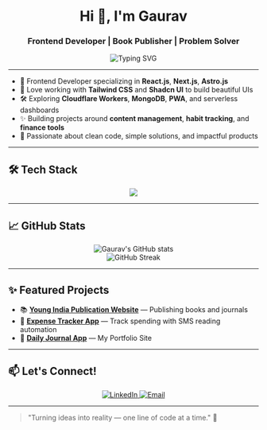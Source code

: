 <h1 align="center">Hi 👋, I'm Gaurav</h1>
<h3 align="center">Frontend Developer | Book Publisher | Problem Solver</h3>

<p align="center">
  <img src="https://readme-typing-svg.demolab.com/?lines=Frontend+Developer+%7C+React+Next+Astro;Building+Beautiful+%26+Useful+Apps;Founder+of+Young+India+Publication;Always+Learning+and+Shipping&center=true&width=500&height=50" alt="Typing SVG" />
</p>

---

- 🚀 Frontend Developer specializing in **React.js**, **Next.js**, **Astro.js**
- 🎨 Love working with **Tailwind CSS** and **Shadcn UI** to build beautiful UIs
- 🛠️ Exploring **Cloudflare Workers**, **MongoDB**, **PWA**, and serverless dashboards
- ✨ Building projects around **content management**, **habit tracking**, and **finance tools**
- 🎯 Passionate about clean code, simple solutions, and impactful products

---

## 🛠️ Tech Stack

<p align="center">
  <img src="https://skillicons.dev/icons?i=react,nextjs,astro,tailwind,js,ts,html,css,git,github,vscode,mongodb,cloudflare" />
</p>

---

## 📈 GitHub Stats

<p align="center">
  <img src="https://github-readme-stats.vercel.app/api?username=gaurav-vala&show_icons=true&theme=radical" alt="Gaurav's GitHub stats" />
  <br/>
  <img src="https://github-readme-streak-stats.herokuapp.com/?user=gaurav-vala&theme=radical" alt="GitHub Streak" />
</p>

---

## ✨ Featured Projects

- 📚 **[Young India Publication Website]([#](https://www.youngindiapublication.in/))** — Publishing books and journals
- 💸 **[Expense Tracker App]([#](https://expensedaily.netlify.app/))** — Track spending with SMS reading automation
- 📅 **[Daily Journal App](https://gauravvala.vercel.app/)** — My Portfolio Site

---

## 📫 Let's Connect!

<p align="center">
  <a href="https://linkedin.com/in/gaurav-vala" target="_blank">
    <img alt="LinkedIn" src="https://img.shields.io/badge/LinkedIn-blue?style=for-the-badge&logo=linkedin&logoColor=white" />
  </a>
  <a href="mailto:gauravvala492@gmail.com" target="_blank">
    <img alt="Email" src="https://img.shields.io/badge/Email-D14836?style=for-the-badge&logo=gmail&logoColor=white" />
  </a>
</p>

---

> "Turning ideas into reality — one line of code at a time." 🌟

